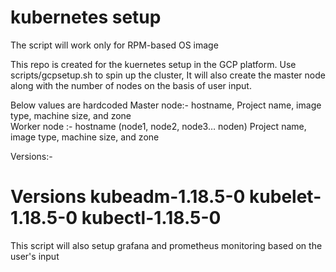 # kubernetes setup

The script will work only for RPM-based OS image

This repo is created for the kuernetes setup in the GCP platform.
Use scripts/gcpsetup.sh to spin up the cluster, It will also create the master node along with the number of nodes on the basis of user input. 

Below values are hardcoded
Master node:- hostname, Project name, image type, machine size, and zone  
Worker node :- hostname (node1, node2, node3… noden)  Project name, image type, machine size, and zone  

Versions:- 

# Versions kubeadm-1.18.5-0 kubelet-1.18.5-0 kubectl-1.18.5-0

This script will also setup grafana and prometheus monitoring based on the user's input
